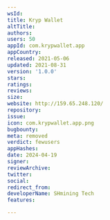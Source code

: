 ```yaml
---
wsId: 
title: Kryp Wallet
altTitle: 
authors: 
users: 50
appId: com.krypwallet.app
appCountry: 
released: 2021-05-06
updated: 2021-08-31
version: '1.0.0'
stars: 
ratings: 
reviews: 
size: 
website: http://159.65.248.120/
repository: 
issue: 
icon: com.krypwallet.app.png
bugbounty: 
meta: removed
verdict: fewusers
appHashes: 
date: 2024-04-19
signer: 
reviewArchive: 
twitter: 
social: 
redirect_from: 
developerName: SHmining Tech
features: 

---
```



